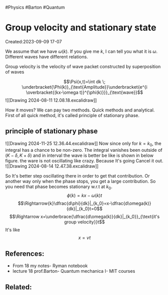 #Physics #Barton #Quantum 
# Group velocity and stationary state
Created:2023-09-09 17-07

We assume that we have $\omega(k)$. If you give me $k$, I can tell you what it is $\omega$. Different waves have different relations.

Group velocity is the velocity of wave packet constructed by superposition of waves

$$\Psi(x,t)=\int dk \; \underbracket{\Phi(k)}_{\text{Amplitude}}\underbracket{e^{i \overbracket{(kx-\omega t)}^{\phi(k)}}}_{\text{wave}}$$
![[Drawing 2024-08-11 12.08.18.excalidraw]]


How it moves? We can pay two methods. Quick methods and analytical. First of all quick method, it's called principle of stationary phase.

## principle of stationary phase
![[Drawing 2024-11-25 12.36.44.excalidraw]]
Now since only for $k=k_0$, the integral has a chance to be non-zero.
The integral vanishes been outside of $(K-\delta, K+\delta)$ and in interval the wave is better be like is shown in below figure. the ware is not oscillating like crazy. Because It's going Cancel it out.
![[Drawing 2024-08-14 12.47.38.excalidraw]]

So It's better step oscillating there in order to get that contribution. Or another way only when the phase stops, you get a large contribution. So you need that phase becomes stationary w.r.t at $k_0$.
$$\phi(k)=kx-\omega(k)t$$
$$\Rightarrow{k}\dfrac{d\phi}{dk}|_{k_0}=x-\dfrac{d\omega(k)}{dk}|_{k_0}t=0$$
$$\Rightarrow x=\underbrace{\dfrac{d\omega(k)}{dk}|_{k_0}}_{\text{it's group velocity}}t$$
It's like
$$x=vt$$
## References:
- From 18 my notes- Ryman notebook
- lecture 18 prof.Barton- Quantum mechanica I- MIT courses
## Related: